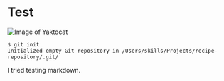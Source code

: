 # Test



![Image of Yaktocat](https://octodex.github.com/images/yaktocat.png)








```
$ git init
Initialized empty Git repository in /Users/skills/Projects/recipe-repository/.git/
```



I tried testing markdown.
